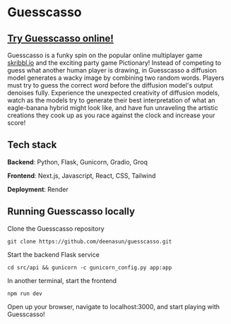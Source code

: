 # Guesscasso

## [Try Guesscasso online!](https://guesscasso.onrender.com/)

Guesscasso is a funky spin on the popular online multiplayer game [skribbl.io](https://skribbl.io/) and the exciting party game Pictionary! Instead of competing to guess what another human player is drawing, in Guesscasso a diffusion model generates a wacky image by combining two random words. Players must try to guess the correct word before the diffusion model's output denoises fully. Experience the unexpected creativity of diffusion models, watch as the models try to generate their best interpretation of what an eagle-banana hybrid might look like, and have fun unraveling the artistic creations they cook up as you race against the clock and increase your score!

## Tech stack
**Backend**: Python, Flask, Gunicorn, Gradio, Groq

**Frontend**: Next.js, Javascript, React, CSS, Tailwind

**Deployment**: Render

## Running Guesscasso locally
Clone the Guesscasso repository
```
git clone https://github.com/deenasun/guesscasso.git
```

Start the backend Flask service
```
cd src/api && gunicorn -c gunicorn_config.py app:app
```

In another terminal, start the frontend
```
npm run dev
```

Open up your browser, navigate to localhost:3000, and start playing with Guesscasso!
